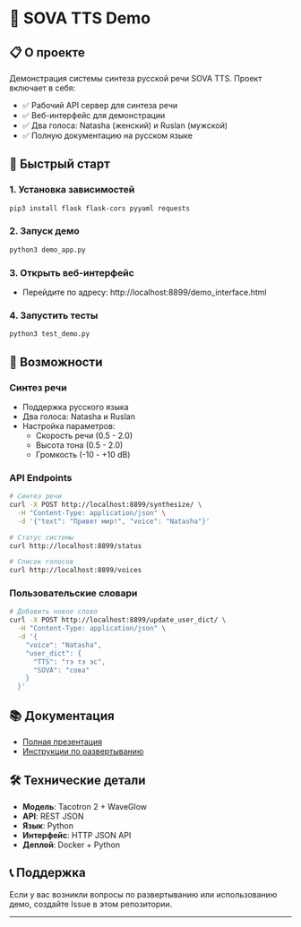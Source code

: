 # 🎤 SOVA TTS Demo

## 📋 О проекте
Демонстрация системы синтеза русской речи SOVA TTS. Проект включает в себя:
- ✅ Рабочий API сервер для синтеза речи
- ✅ Веб-интерфейс для демонстрации
- ✅ Два голоса: Natasha (женский) и Ruslan (мужской)
- ✅ Полную документацию на русском языке

## 🚀 Быстрый старт

### 1. Установка зависимостей
```bash
pip3 install flask flask-cors pyyaml requests
```

### 2. Запуск демо
```bash
python3 demo_app.py
```

### 3. Открыть веб-интерфейс
- Перейдите по адресу: http://localhost:8899/demo_interface.html

### 4. Запустить тесты
```bash
python3 test_demo.py
```

## 🎯 Возможности

### Синтез речи
- Поддержка русского языка
- Два голоса: Natasha и Ruslan
- Настройка параметров:
  - Скорость речи (0.5 - 2.0)
  - Высота тона (0.5 - 2.0)
  - Громкость (-10 - +10 dB)

### API Endpoints
```bash
# Синтез речи
curl -X POST http://localhost:8899/synthesize/ \
  -H "Content-Type: application/json" \
  -d '{"text": "Привет мир!", "voice": "Natasha"}'

# Статус системы
curl http://localhost:8899/status

# Список голосов
curl http://localhost:8899/voices
```

### Пользовательские словари
```bash
# Добавить новое слово
curl -X POST http://localhost:8899/update_user_dict/ \
  -H "Content-Type: application/json" \
  -d '{
    "voice": "Natasha",
    "user_dict": {
      "TTS": "тэ тэ эс",
      "SOVA": "сова"
    }
  }'
```

## 📚 Документация
- [Полная презентация](SOVA_TTS_Demo_Presentation.md)
- [Инструкции по развертыванию](SHARING_INSTRUCTIONS.md)

## 🛠️ Технические детали
- **Модель**: Tacotron 2 + WaveGlow
- **API**: REST JSON
- **Язык**: Python
- **Интерфейс**: HTTP JSON API
- **Деплой**: Docker + Python

## 📞 Поддержка
Если у вас возникли вопросы по развертыванию или использованию демо, создайте Issue в этом репозитории.

---
